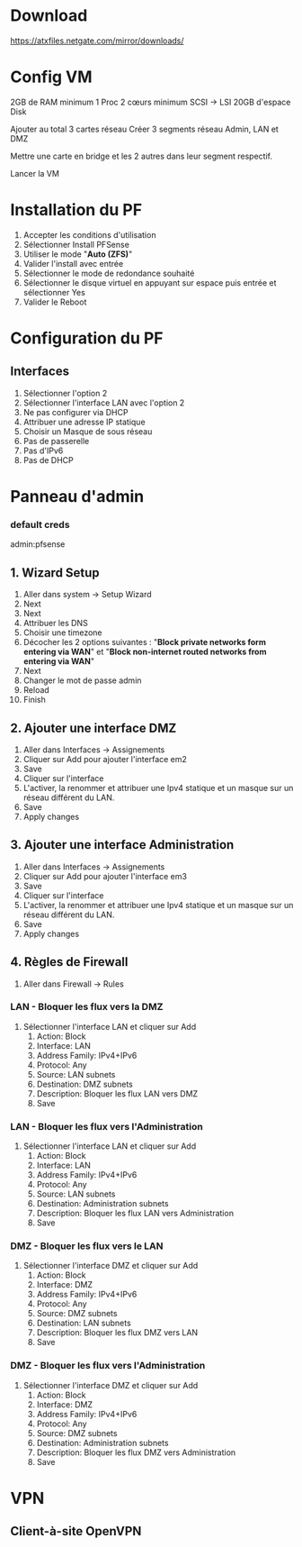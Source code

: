 
# Download

https://atxfiles.netgate.com/mirror/downloads/


# Config VM

2GB de RAM minimum
1 Proc 2 cœurs minimum
SCSI -> LSI
20GB d'espace Disk

Ajouter au total 3 cartes réseau
Créer 3 segments réseau Admin, LAN et DMZ

Mettre une carte en bridge et les 2 autres dans leur segment respectif.

Lancer la VM

# Installation du PF

1. Accepter les conditions d'utilisation
2. Sélectionner Install PFSense
3. Utiliser le mode "**Auto (ZFS)**"
4. Valider l'install avec entrée
5. Sélectionner le mode de redondance souhaité
6. Sélectionner le disque virtuel en appuyant sur espace puis entrée et sélectionner Yes
7. Valider le Reboot

# Configuration du PF


## Interfaces

1. Sélectionner l'option 2
2. Sélectionner l'interface LAN avec l'option 2
3. Ne pas configurer via DHCP
4. Attribuer une adresse IP statique
5. Choisir un Masque de sous réseau
6. Pas de passerelle
7. Pas d'IPv6
8. Pas de DHCP

# Panneau d'admin

### default creds

admin:pfsense

## 1. Wizard Setup

1. Aller dans system -> Setup Wizard
2. Next
3. Next
4. Attribuer les DNS
5. Choisir une timezone
6. Décocher les 2 options suivantes : "**Block private networks form entering via WAN**" et "**Block non-internet routed networks from entering via WAN**"
7. Next
8. Changer le mot de passe admin
9. Reload
10. Finish

## 2. Ajouter une interface DMZ

1. Aller dans Interfaces -> Assignements
2. Cliquer sur Add pour ajouter l'interface em2
3. Save
4. Cliquer sur l'interface
5. L'activer, la renommer et attribuer une Ipv4 statique et un masque sur un réseau différent du LAN.
6. Save
7. Apply changes

## 3. Ajouter une interface Administration

1. Aller dans Interfaces -> Assignements
2. Cliquer sur Add pour ajouter l'interface em3
3. Save
4. Cliquer sur l'interface
5. L'activer, la renommer et attribuer une Ipv4 statique et un masque sur un réseau différent du LAN.
6. Save
7. Apply changes


## 4. Règles de Firewall


1. Aller dans Firewall -> Rules


### LAN - Bloquer les flux vers la DMZ

1. Sélectionner l'interface LAN et cliquer sur Add
	1. Action: Block
	2. Interface: LAN
	3. Address Family: IPv4+IPv6
	4. Protocol: Any
	5. Source: LAN subnets
	6. Destination: DMZ subnets
	7. Description: Bloquer les flux LAN vers DMZ
	8. Save

### LAN - Bloquer les flux vers l'Administration

1. Sélectionner l'interface LAN et cliquer sur Add
	1. Action: Block
	2. Interface: LAN
	3. Address Family: IPv4+IPv6
	4. Protocol: Any
	5. Source: LAN subnets
	6. Destination: Administration subnets
	7. Description: Bloquer les flux LAN vers Administration
	8. Save

### DMZ - Bloquer les flux vers le LAN

1. Sélectionner l'interface DMZ et cliquer sur Add
	1. Action: Block
	2. Interface: DMZ
	3. Address Family: IPv4+IPv6
	4. Protocol: Any
	5. Source: DMZ subnets
	6. Destination: LAN subnets
	7. Description: Bloquer les flux DMZ vers LAN
	8. Save
### DMZ - Bloquer les flux vers l'Administration

1. Sélectionner l'interface DMZ et cliquer sur Add
	1. Action: Block
	2. Interface: DMZ
	3. Address Family: IPv4+IPv6
	4. Protocol: Any
	5. Source: DMZ subnets
	6. Destination: Administration subnets
	7. Description: Bloquer les flux DMZ vers Administration
	8. Save


# VPN


## Client-à-site OpenVPN



